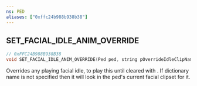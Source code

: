 ```yaml
---
ns: PED
aliases: ["0xffc24b988b938b38"]
---
```

## SET_FACIAL_IDLE_ANIM_OVERRIDE

```c
// 0xFFC24B988B938B38
void SET_FACIAL_IDLE_ANIM_OVERRIDE(Ped ped, string pOverrideIdleClipName, string pOverrideIdleClipDictName);
```

Overrides any playing facial idle, to play this until cleared with . If dictionary name is not specified then it will look in the ped's current facial clipset for it.

